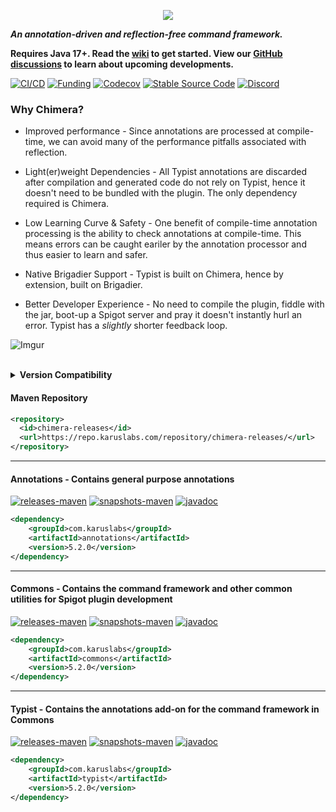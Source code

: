 <p align = "center">
  <img src = "https://i.imgur.com/iHgSlXk.png">
</p>

**_An annotation-driven and reflection-free command framework._**

**Requires Java 17+. Read the [wiki](https://github.com/Pante/Chimera/wiki) to get started. View our [GitHub discussions](https://github.com/Pante/chimera/discussions/300) to learn about upcoming developments.**

[![CI/CD](https://github.com/Pante/Chimera/workflows/CI/CD/badge.svg)](https://github.com/Pante/Chimera/actions?query=workflow%3ACI%2FCD)
[![Funding](https://img.shields.io/badge/%F0%9F%A4%8D%20-sponsorship-ff69b4?style=flat-square)](https://github.com/sponsors/Pante)
[![Codecov](https://codecov.io/gh/Pante/Chimera/branch/master/graph/badge.svg)](https://codecov.io/gh/Pante/Chimera)
[![Stable Source Code](https://img.shields.io/badge/stable-branch-blue.svg)](https://github.com/Pante/Chimera/tree/stable)
[![Discord](https://img.shields.io/discord/140273735772012544.svg?style=flat-square)](https://discord.gg/uE4C9NQ)

### Why Chimera?
* Improved performance - Since annotations are processed at compile-time, we can avoid many of the performance pitfalls associated with reflection.

* Light(er)weight Dependencies - All Typist annotations are discarded after compilation and generated code do not rely on Typist, hence it doesn't need to be bundled with the plugin. The only dependency required is Chimera.

* Low Learning Curve & Safety - One benefit of compile-time annotation processing is the ability to check annotations at compile-time. This means errors can be caught eariler by the annotation processor and thus easier to learn and safer.

* Native Brigadier Support - Typist is built on Chimera, hence by extension, built on Brigadier.

* Better Developer Experience - No need to compile the plugin, fiddle with the jar, boot-up a Spigot server and pray it doesn't instantly hurl an error. Typist has a _slightly_ shorter feedback loop.

![Imgur](https://imgur.com/4gI73KN.gif)
<br>
<br>
<details>
    <summary>
        <b>Version Compatibility</b>
    </summary>

| Chimera Version | Minecraft Version |
|-----------------|-------------------|
| 5.3.0           | 1.18.2            |
| 5.2.0           | 1.18.0 - 1.18.1   |
| 5.1.0           | 1.17.1            |
| 5.0.0           | 1.17.0            |
| 4.9.0-SNAPSHOT  | 1.16.4            |
| 4.8.0           | 1.16.3            |
| 4.7.1           | 1.16.1            |
| 4.6.1           | 1.15.2            |
| 4.3.0           | 1.14 - 1.14.4     |
| 4.1.0           | 1.13.2            |
</details>

#### Maven Repository
```XML
<repository>
  <id>chimera-releases</id>
  <url>https://repo.karuslabs.com/repository/chimera-releases/</url>
</repository>
```

***
#### Annotations - Contains general purpose annotations
[![releases-maven](https://img.shields.io/maven-metadata/v/https/repo.karuslabs.com/repository/chimera-releases/com/karuslabs/chimera/maven-metadata.xml.svg)](https://repo.karuslabs.com/service/rest/repository/browse/chimera-releases/com/karuslabs/annotations/)
[![snapshots-maven](https://img.shields.io/maven-metadata/v/https/repo.karuslabs.com/repository/chimera-snapshots/com/karuslabs/chimera/maven-metadata.xml.svg)](https://repo.karuslabs.com/service/rest/repository/browse/chimera-snapshots/com/karuslabs/annotations/)
[![javadoc](https://img.shields.io/badge/javadoc-latest-brightgreen.svg)](https://repo.karuslabs.com/repository/chimera/latest/annotations/apidocs/index.html)
```XML
<dependency>
    <groupId>com.karuslabs</groupId>
    <artifactId>annotations</artifactId>
    <version>5.2.0</version>
</dependency>
```

***
#### Commons - Contains the command framework and other common utilities for Spigot plugin development
[![releases-maven](https://img.shields.io/maven-metadata/v/https/repo.karuslabs.com/repository/chimera-releases/com/karuslabs/chimera/maven-metadata.xml.svg)](https://repo.karuslabs.com/service/rest/repository/browse/chimera-releases/com/karuslabs/commons)
[![snapshots-maven](https://img.shields.io/maven-metadata/v/https/repo.karuslabs.com/repository/chimera-snapshots/com/karuslabs/chimera/maven-metadata.xml.svg)](https://repo.karuslabs.com/service/rest/repository/browse/chimera-snapshots/com/karuslabs/commons)
[![javadoc](https://img.shields.io/badge/javadoc-latest-brightgreen.svg)](https://repo.karuslabs.com/repository/chimera/latest/commons/apidocs/index.html)
```XML
<dependency>
    <groupId>com.karuslabs</groupId>
    <artifactId>commons</artifactId>
    <version>5.2.0</version>
</dependency>
```

***
#### Typist - Contains the annotations add-on for the command framework in Commons
[![releases-maven](https://img.shields.io/maven-metadata/v/https/repo.karuslabs.com/repository/chimera-releases/com/karuslabs/chimera/maven-metadata.xml.svg)](https://repo.karuslabs.com/service/rest/repository/browse/chimera-releases/com/karuslabs/typist)
[![snapshots-maven](https://img.shields.io/maven-metadata/v/https/repo.karuslabs.com/repository/chimera-snapshots/com/karuslabs/chimera/maven-metadata.xml.svg)](https://repo.karuslabs.com/service/rest/repository/browse/chimera-snapshots/com/karuslabs/typist)
[![javadoc](https://img.shields.io/badge/javadoc-latest-brightgreen.svg)](https://repo.karuslabs.com/repository/chimera/latest/typist/apidocs/index.html)
```XML
<dependency>
    <groupId>com.karuslabs</groupId>
    <artifactId>typist</artifactId>
    <version>5.2.0</version>
</dependency>
```
